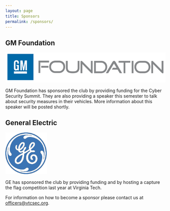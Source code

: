 ```yaml
---
layout: page
title: Sponsors
permalink: /sponsors/
---
```


## GM Foundation
![GM Foundation](/images/sponsor-gm-scaled.gif)

GM Foundation has sponsored the club by providing funding for the Cyber Security Summit. They are also providing a speaker this semester to talk about security measures in their vehicles. More information about this speaker will be posted shortly.

## General Electric
![General Electric](/images/sponsor-ge-scaled.gif)

GE has sponsored the club by providing funding and by hosting a capture the flag competition last year at Virginia Tech. 

For information on how to become a sponsor please contact us at [officers@vtcsec.org](mailto:officers@vtcsec.org).
